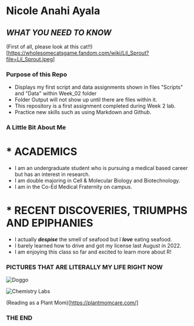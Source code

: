 # Nicole Anahi Ayala
## _WHAT YOU NEED TO KNOW_

(First of all, please look at this cat!!)[https://wholesomecatsgame.fandom.com/wiki/Lil_Sprout?file=Lil_Sprout.jpeg]

### Purpose of this Repo
* Displays my first script and data assignments shown in files "Scripts" and "Data" within Week_02 folder
* Folder Output will not show up until there are files within it.
* This repository is a first assignment completed during Week 2 lab.
* Practice new skills such as using Markdown and Github. 

### A Little Bit About Me
# * ACADEMICS
  * I am an undergraduate student who is pursuing a medical based career but has an interest in research.
  * I am double majoring in Cell & Molecular Biology and Biotechnology.
  * I am in the Co-Ed Medical Fraternity on campus.
# * RECENT DISCOVERIES, TRIUMPHS AND EPIPHANIES
  * I actually **_despise_** the smell of seafood but I **_love_** eating seafood.
  * I barely learned how to drive and got my license last August in 2022.
  * I am enjoying this class so far and excited to learn more about R!
  
### PICTURES THAT ARE LITERALLY MY LIFE RIGHT NOW
![Doggo](https://upload.wikimedia.org/wikipedia/commons/1/18/Dog_Breeds.jpg)

![Chemistry Labs](https://upload.wikimedia.org/wikipedia/commons/8/83/Chemistry-lab.JPG)

(Reading as a Plant Mom)[https://plantmomcare.com/]


### THE END